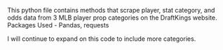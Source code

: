 This python file contains methods that scrape player, stat category, and odds data from 3 MLB player prop categories on the DraftKings website. 
Packages Used - Pandas, requests

I will continue to expand on this code to include more categories.
